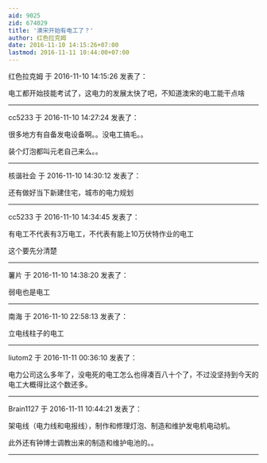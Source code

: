 ```yaml
---
aid: 9025
zid: 674029
title: '澳宋开始有电工了？'
author: 红色拉克姆
date: 2016-11-10 14:15:26+07:00
lastmod: 2016-11-11 10:44:00+07:00
---
```


红色拉克姆 于 2016-11-10 14:15:26 发表了：

电工都开始技能考试了，这电力的发展太快了吧，不知道澳宋的电工能干点啥

---------

cc5233 于 2016-11-10 14:27:24 发表了：

很多地方有自备发电设备啊。。没电工搞毛。。

装个灯泡都叫元老自己来么。。

---------

核谐社会 于 2016-11-10 14:30:12 发表了：

还有做好当下新建住宅，城市的电力规划

---------

cc5233 于 2016-11-10 14:34:45 发表了：

有电工不代表有3万电工，不代表有能上10万伏特作业的电工

这个要先分清楚

---------

薯片 于 2016-11-10 14:38:20 发表了：

弱电也是电工

---------

南海 于 2016-11-10 22:58:13 发表了：

立电线柱子的电工

---------

liutom2 于 2016-11-11 00:36:10 发表了：

电力公司这么多年了，没电死的电工怎么也得凑百八十个了，不过没坚持到今天的电工大概得比这个数还多。

---------

Brain1127 于 2016-11-11 10:44:21 发表了：

架电线（电力线和电报线），制作和修理灯泡、制造和维护发电机电动机。

此外还有钟博士调教出来的制造和维护电池的。。

---------

